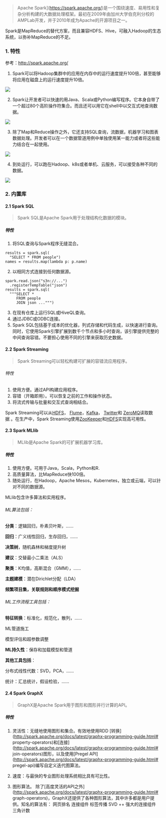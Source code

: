 >Apache Spark](https://spark.apache.org/)是一个围绕速度、易用性和复杂分析构建的大数据处理框架。最初在2009年由加州大学伯克利分校的AMPLab开发，并于2010年成为Apache的开源项目之一。

Spark是MapReduce的替代方案，而且兼容HDFS、Hive，可融入Hadoop的生态系统，以弥补MapReduce的不足。

###   1. 特性
参考：http://spark.apache.org/

1. Spark可以将Hadoop集群中的应用在内存中的运行速度提升100倍，甚至能够将应用在磁盘上的运行速度提升10倍。


![](https://user-gold-cdn.xitu.io/2018/8/17/16545e20d7232649?w=880&h=219&f=png&s=28857)

2. Spark让开发者可以快速的用Java、Scala或Python编写程序。它本身自带了一个超过80个高阶操作符集合。而且还可以用它在shell中以交互式地查询数据。


![](https://user-gold-cdn.xitu.io/2018/8/17/16545e20d762abfc?w=860&h=205&f=png&s=31113)

3. 除了Map和Reduce操作之外，它还支持SQL查询，流数据，机器学习和图表数据处理。开发者可以在一个数据管道用例中单独使用某一能力或者将这些能力结合在一起使用。


![](https://user-gold-cdn.xitu.io/2018/8/17/16545e20d74a11d2?w=899&h=205&f=png&s=41697)

4. 到处运行，可以跑在Hadoop、k8s或者单机、云服务，可以接受各种不同的数据。


![](https://user-gold-cdn.xitu.io/2018/8/17/16545e20d774a7d2?w=867&h=318&f=png&s=71732)

###   2. 内置库
####    2.1 Spark SQL
>Spark SQL是Apache Spark用于处理结构化数据的模块。

#####    特性
1. 将SQL查询与Spark程序无缝混合。
```
results = spark.sql(
  "SELECT * FROM people")
names = results.map(lambda p: p.name)
```
2. 以相同方式连接到任何数据源。
```
spark.read.json("s3n://...")
  .registerTempTable("json")
results = spark.sql(
  """SELECT * 
     FROM people
     JOIN json ...""")
```
3. 在现有仓库上运行SQL或HiveQL查询。
4. 通过JDBC或ODBC连接。
5. Spark SQL包括基于成本的优化器，列式存储和代码生成，以快速进行查询。同时，它使用Spark引擎扩展到数千个节点和多小时查询，该引擎提供完整的中间查询容错。不要担心使用不同的引擎来获取历史数据。

####    2.2 Spark Streaming
>Spark Streaming可以轻松构建可扩展的容错流应用程序。

######   特性
1. 使用方便。通过API构建应用程序。
2. 容错（开箱即用）。可以恢复之前的工作和操作状态。
3. 将流式传输与批量和交互式查询相结合。


Spark Streaming可以从[HDFS](https://hadoop.apache.org/docs/stable/hadoop-project-dist/hadoop-hdfs/HdfsUserGuide.html)， [Flume](https://flume.apache.org/)，[Kafka](https://kafka.apache.org/)， [Twitter](https://dev.twitter.com/)和 [ZeroMQ](http://zeromq.org/)读取数据 。在生产中，Spark Streaming使用[ZooKeeper](https://zookeeper.apache.org/)和[HDFS](https://hadoop.apache.org/docs/stable/hadoop-project-dist/hadoop-hdfs/HdfsUserGuide.html)实现高可用性。


####    2.3 Spark MLlib
>MLlib是Apache Spark的可扩展机器学习库。

#####    特性
1. 使用方便。可用于Java，Scala，Python和R.
2. 高质量算法，比MapReduce快100倍。
3. 随处运行，在Hadoop，Apache Mesos，Kubernetes，独立或云端，可以针对不同的数据源。

MLlib包含许多算法和实用程序。

######   ML算法包括：

**分类**：逻辑回归，朴素贝叶斯，......

**回归**：广义线性回归，生存回归，......

**决策树**，随机森林和梯度提升树

**建议**：交替最小二乘法（ALS）

**聚类**：K均值，高斯混合（GMM），......

**主题建模**：潜在Dirichlet分配（LDA）

**频繁项目集，关联规则和顺序模式挖掘**

######   ML工作流程工具包括：

**特征转换**：标准化，规范化，散列，......

ML管道施工

模型评估和超参数调整

**ML持久性**：保存和加载模型和管道

**其他工具包括**：

分布式线性代数：SVD，PCA，......

统计：汇总统计，假设检验，......

####    2.4 Spark GraphX
>GraphX是Apache Spark用于图形和图形并行计算的API。

#####    特性
1. 灵活性：无缝地使用图形和集合。有效地使用RDD [转换](http://spark.apache.org/docs/latest/graphx-programming-guide.html# property-operators)和[连接](http://spark.apache.org/docs/latest/graphx-programming-guide.html# join-operators)图形，以及使用[Pregel API](http://spark.apache.org/docs/latest/graphx-programming-guide.html# pregel-api)编写自定义迭代图算法。

2. 速度：与最快的专业图形处理系统相比具有可比性。
3. 图形算法。
除了[高度灵活的API之外](http://spark.apache.org/docs/latest/graphx-programming-guide.html# graph-operators)，GraphX还提供了各种图形算法，其中许多都是用户提供。知名的算法有：
网页排名
连接组件
标签传播
SVD ++
强大的连接组件
三角计数
